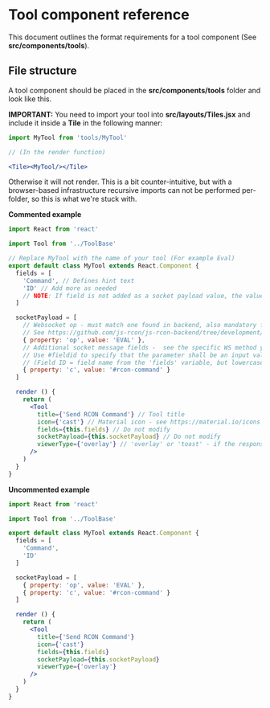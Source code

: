 # Tool component reference

This document outlines the format requirements for a tool component (See **src/components/tools**).

## File structure

A tool component should be placed in the **src/components/tools** folder and look like this.

**IMPORTANT:** You need to import your tool into **src/layouts/Tiles.jsx** and include it inside a **Tile** in the following manner:
```jsx
import MyTool from 'tools/MyTool'

// (In the render function)

<Tile><MyTool/></Tile>
```

Otherwise it will not render. This is a bit counter-intuitive, but with a browser-based infrastructure recursive imports can not be performed per-folder, so this is what we're stuck with.

**Commented example**
```jsx
import React from 'react'

import Tool from '../ToolBase'

// Replace MyTool with the name of your tool (For example Eval)
export default class MyTool extends React.Component {
  fields = [
    'Command', // Defines hint text
    'ID' // Add more as needed
    // NOTE: If field is not added as a socket payload value, the value will not get sent to the server - see below for more
  ]

  socketPayload = [
    // Websocket op - must match one found in backend, also mandatory field
    // See https://github.com/js-rcon/js-rcon-backend/tree/development/internals/wsmethods
    { property: 'op', value: 'EVAL' },
    // Additional socket message fields -  see the specific WS method you're targeting for what needs to be included
    // Use #fieldid to specify that the parameter shall be an input value
    // (Field ID = field name from the 'fields' variable, but lowercase and spaces replaced with dashes)
    { property: 'c', value: '#rcon-command' }
  ]

  render () {
    return (
      <Tool
        title={'Send RCON Command'} // Tool title
        icon={'cast'} // Material icon - see https://material.io/icons
        fields={this.fields} // Do not modify
        socketPayload={this.socketPayload} // Do not modify
        viewerType={'overlay'} // 'overlay' or 'toast' - if the response is long, use former as it opens a toast - otherwise use toast
      />
    )
  }
}
```

**Uncommented example**
```jsx
import React from 'react'

import Tool from '../ToolBase'

export default class MyTool extends React.Component {
  fields = [
    'Command',
    'ID'
  ]

  socketPayload = [
    { property: 'op', value: 'EVAL' },
    { property: 'c', value: '#rcon-command' }
  ]

  render () {
    return (
      <Tool
        title={'Send RCON Command'}
        icon={'cast'}
        fields={this.fields}
        socketPayload={this.socketPayload}
        viewerType={'overlay'}
      />
    )
  }
}
```
